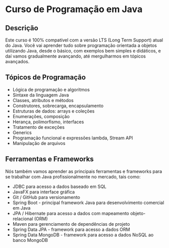 # Curso de Programação em Java

## Descrição

Este curso é 100% compatível com a versão LTS (Long Term Support) atual do Java.
Você vai aprender tudo sobre programação orientada a objetos utilizando Java, desde o básico, com exemplos bem simples e didáticos, e daí vamos gradualmente avançando, até mergulharmos em tópicos avançados.

## Tópicos de Programação

- Lógica de programação e algoritmos
- Sintaxe da linguagem Java
- Classes, atributos e métodos
- Construtores, sobrecarga, encapsulamento
- Estruturas de dados: arrays e coleções
- Enumerações, composição
- Herança, polimorfismo, interfaces
- Tratamento de exceções
- Generics
- Programação funcional e expressões lambda, Stream API
- Manipulação de arquivos

## Ferramentas e Frameworks

Nós também vamos aprender as principais ferramentas e frameworks para se trabalhar com Java profissionalmente no mercado, tais como:

- JDBC para acesso a dados baseado em SQL
- JavaFX para interface gráfica
- Git / GitHub para versionamento
- Spring Boot - principal framework Java para desenvolvimento comercial em Java
- JPA / Hibernate para acesso a dados com mapeamento objeto-relacional (ORM)
- Maven para gerenciamento de dependências de projeto
- Spring Data JPA - framework para acesso a dados ORM
- Spring Data MongoDB - framework para acesso a dados NoSQL ao banco MongoDB



